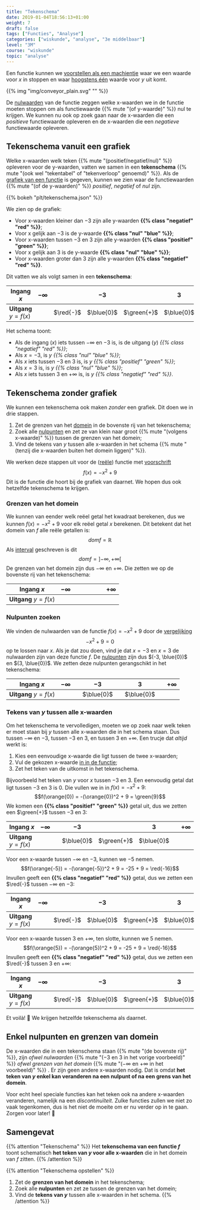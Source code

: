 ```yaml
---
title: "Tekenschema"
date: 2019-01-04T18:56:13+01:00
weight: 7
draft: false
tags: ["Functies", "Analyse"]
categories: ["wiskunde", "analyse", "3e middelbaar"]
level: "3M"
course: "wiskunde"
topic: "analyse"
---
```

Een functie kunnen we [voorstellen als een machientje](../intro) waar we een
waarde voor $x$ in stoppen en waar [hoogstens één](../intro#samengevat) waarde
voor $y$ uit komt.

{{% img "img/conveyor_plain.svg" "" %}}

De [nulwaarden](../nulpunten#nulwaarden-van-een-functie) van de functie zeggen
welke x-waarden we in de functie moeten stoppen om als functiewaarde
{{% mute "(of y-waarde)" %}} nul te krijgen. We kunnen nu ook op zoek gaan naar
de x-waarden die een *positieve* functiewaarde opleveren en de x-waarden die
een *negatieve* functiewaarde opleveren.

## Tekenschema vanuit een grafiek
Welke x-waarden welk teken {{% mute "(positief/negatief/nul)" %}} opleveren
voor de y-waarden, vatten we samen in een **tekenschema**
{{% mute "(ook wel \"tekentabel\" of \"tekenverloop\" genoemd)" %}}.
Als de [grafiek van een functie](../grafiek) is gegeven, kunnen we zien waar de
functiewaarden {{% mute "(of de y-waarden)" %}} *positief*, *negatief* of *nul*
zijn.

{{% bokeh "plt/tekenschema.json" %}}

We zien op de grafiek:

* Voor x-waarden kleiner dan $-3$ zijn alle y-waarden **{{% class "negatief" "red" %}}**;
* Voor x gelijk aan $-3$ is de y-waarde **{{% class "nul" "blue" %}}**;
* Voor x-waarden tussen $-3$ en $3$ zijn alle y-waarden **{{% class "positief" "green" %}}**;
* Voor x gelijk aan $3$ is de y-waarde **{{% class "nul" "blue" %}}**;
* Voor x-waarden groter dan $3$ zijn alle y-waarden **{{% class "negatief" "red" %}}**.

Dit vatten we als volgt samen in een **tekenschema**:

Ingang $x$               | $-\infty$    |           | $-3$       |             | $3$        |           | $+\infty$
-------------------------|--------------|-----------|------------|-------------|------------|-----------|----------------
**Uitgang** $y = f(x)$   |              | $\red{-}$ | $\blue{0}$ | $\green{+}$ | $\blue{0}$ | $\red{-}$ |

Het schema toont:

* Als de ingang ($x$) iets tussen $-\infty$ en $-3$ is, is de uitgang ($y$) *{{% class "negatief" "red" %}}*;
* Als $x=-3$, is $y$ *{{% class "nul" "blue" %}}*;
* Als $x$ iets tussen $-3$ en $3$ is, is $y$ *{{% class "positief" "green" %}}*;
* Als $x=3$ is, is $y$ *{{% class "nul" "blue" %}}*;
* Als $x$ iets tussen $3$ en $+\infty$ is, is $y$ *{{% class "negatief" "red" %}}*.

## Tekenschema zonder grafiek
We kunnen een tekenschema ook maken *zonder* een grafiek. Dit doen we in drie
stappen.

1. Zet de grenzen van het [domein](../domein_beeld#domein-van-een-functie) in de bovenste rij van het tekenschema;
2. Zoek alle [nulpunten](../nulpunten) en zet ze van klein naar groot {{% mute "(volgens x-waarde)" %}} tussen de grenzen van het domein;
3. Vind de tekens van $y$ tussen alle x-waarden in het schema {{% mute "(tenzij die x-waarden buiten het domein liggen)" %}}.

We werken deze stappen uit voor de ([reële](../../reele_fies)) functie
met [voorschrift](../voorschrift)
$$f(x) = -x^2 + 9$$
Dit is de functie die hoort bij de grafiek van daarnet. We hopen dus ook hetzelfde tekenschema te krijgen.

### Grenzen van het domein
We kunnen van eender welk reëel getal het kwadraat berekenen, dus we kunnen
$f(x) = -x^2 + 9$ voor elk reëel getal $x$ berekenen. Dit betekent dat het
domein van $f$ alle reële getallen is:
$$dom f = \mathbb{R}$$
Als [interval](../../verzamelingen/intervallen) geschreven is dit
$$dom f = \left] -\infty, +\infty \right[%]$$
De grenzen van het domein zijn dus $-\infty$
en $+\infty$. Die zetten we op de bovenste rij van het tekenschema:

Ingang $x$               | $-\infty$    |           |            |             |            |           | $+\infty$
-------------------------|--------------|-----------|------------|-------------|------------|-----------|----------------
**Uitgang** $y = f(x)$   |              |           |            |             |            |           |

### Nulpunten zoeken
We vinden de nulwaarden van de functie $f(x) = -x^2 + 9$ door de
[vergelijking](../../vergelijkingen)
$$-x^2 + 9 = 0$$
op te lossen naar $x$.
Als je dat zou doen, vind je dat $x=-3$ en $x=3$ de nulwaarden zijn van deze functie $f$. De
[nulpunten](../nulpunten#nulpunten-van-een-functie) zijn dus $(-3, \blue{0})$ en
$(3, \blue{0})$. We zetten deze nulpunten gerangschikt in het tekenschema:

Ingang $x$               | $-\infty$    |           | $-3$       |             | $3$        |           | $+\infty$
-------------------------|--------------|-----------|------------|-------------|------------|-----------|----------------
**Uitgang** $y = f(x)$   |              |           | $\blue{0}$ |             | $\blue{0}$ |           |

### Tekens van $y$ tussen alle x-waarden
Om het tekenschema te vervolledigen, moeten we op zoek naar welk teken er moet
staan bij $y$ tussen alle x-waarden die in het schema staan. Dus tussen
$-\infty$ en $-3$, tussen $-3$ en $3$, en tussen $3$ en $+\infty$. Een trucje
dat *altijd* werkt is:

1. Kies een eenvoudige x-waarde die ligt tussen de twee x-waarden;
2. Vul de gekozen x-waarde [in in de functie](../voorschrift#x-invullen-in-een-voorschrift);
3. Zet het teken van de uitkomst in het tekenschema.

Bijvoorbeeld het teken van
$y$ voor $x$ tussen $-3$ en $3$. Een eenvoudig getal dat ligt tussen $-3$ en $3$ is
$0$. Die vullen we in in $f(x) = -x^2 + 9$:
$$f(\orange{0}) = -(\orange{0})^2 + 9 = \green{9}$$
We komen een **{{% class "positief" "green" %}}** getal uit, dus we zetten een $\green{+}$ tussen $-3$ en $3$:

Ingang $x$               | $-\infty$    |           | $-3$       |             | $3$        |           | $+\infty$
-------------------------|--------------|-----------|------------|-------------|------------|-----------|----------------
**Uitgang** $y = f(x)$   |              |           | $\blue{0}$ | $\green{+}$ | $\blue{0}$ |           |

Voor een x-waarde tussen $-\infty$ en $-3$, kunnen we $-5$ nemen.
$$f(\orange{-5}) = -(\orange{-5})^2 + 9 = -25 + 9 = \red{-16}$$
Invullen geeft een **{{% class "negatief" "red" %}}** getal, dus we zetten een $\red{-}$ tussen $-\infty$ en $-3$:

Ingang $x$               | $-\infty$    |           | $-3$       |             | $3$        |           | $+\infty$
-------------------------|--------------|-----------|------------|-------------|------------|-----------|----------------
**Uitgang** $y = f(x)$   |              | $\red{-}$ | $\blue{0}$ | $\green{+}$ | $\blue{0}$ |           |

Voor een x-waarde tussen $3$ en $+\infty$, ten slotte, kunnen we
$5$ nemen.  $$f(\orange{5}) = -(\orange{5})^2 + 9 = -25 + 9 =
\red{-16}$$ Invullen geeft een **{{% class "negatief" "red" %}}** getal, dus we zetten een $\red{-}$ tussen $3$ en
$+\infty$:

Ingang $x$               | $-\infty$    |           | $-3$       |             | $3$        |           | $+\infty$
-------------------------|--------------|-----------|------------|-------------|------------|-----------|----------------
**Uitgang** $y = f(x)$   |              | $\red{-}$ | $\blue{0}$ | $\green{+}$ | $\blue{0}$ | $\red{-}$ |

Et voilà! :muscle: We krijgen hetzelfde tekenschema als daarnet.

## Enkel nulpunten en grenzen van domein
De x-waarden die in een tekenschema staan {{% mute "(de bovenste rij)" %}}, zijn *ofwel nulwaarden* {{% mute
"($-3$ en $3$ in het vorige voorbeeld)" %}} *ofwel grenzen van het domein* {{%
mute "($-\infty$ en $+\infty$ in het voorbeeld)" %}} . Er zijn geen andere
x-waarden nodig. Dat is omdat **het teken van $y$ enkel kan veranderen na een
nulpunt of na een grens van het domein**.

Voor echt heel speciale functies kan het teken ook na andere x-waarden
veranderen, namelijk na een *discontinuïteit*. Zulke functies zullen we niet zo
vaak tegenkomen, dus is het niet de moeite om er nu verder op in te gaan.
Zorgen voor later! :wave:

## Samengevat
{{% attention "Tekenschema" %}}
Het **tekenschema van een functie $f$** toont schematisch **het teken van $y$
voor alle x-waarden** die in het domein van $f$ zitten.
{{% /attention %}}

{{% attention "Tekenschema opstellen" %}}
1. Zet de **grenzen van het domein** in het tekenschema;
2. Zoek alle **nulpunten** en zet ze tussen de grenzen van het domein;
3. Vind de **tekens van $y$** tussen alle x-waarden in het schema.
{{% /attention %}}
